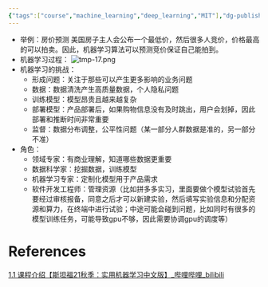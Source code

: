 ```yaml
---
{"tags":["course","machine_learning","deep_learning","MIT"],"dg-publish":true,"permalink":"/Inbox/study/人工智能/机器学习/MIT21秋课程/1.1 课程介绍/","dgPassFrontmatter":true}
---
```


- 举例：房价预测
美国房子主人会公布一个最低价，然后很多人竞价，价格最高的可以拍卖。因此，机器学习算法可以预测竞价保证自己能拍到。
 - 机器学习过程：
![tmp-17.png](/img/user/Assets/attachments/tmp/tmp-17.png)
- 机器学习的挑战：
	- 形成问题：关注于那些可以产生更多影响的业务问题
	- 数据：数据清洗产生高质量数据，个人隐私问题
	- 训练模型：模型昂贵且越来越复杂
	- 部署模型：产品部署后，如果购物信息没有及时跳出，用户会划掉，因此部署和推断时间非常重要
	- 监督：数据分布调整，公平性问题（某一部分人群数据是准的，另一部分不准）
- 角色：
	- 领域专家：有商业理解，知道哪些数据更重要
	- 数据科学家：挖掘数据，训练模型
	- 机器学习专家：定制化模型用于产品需求
	- 软件开发工程师：管理资源（比如拼多多实习，里面要做个模型试验首先要经过审核报备，同意之后才可以新建实验，然后填写实验信息和分配资源和算力，在终端中进行试验；中途可能会碰到问题，比如同时有很多的模型训练任务，可能导致gpu不够，因此需要协调gpu的调度等）
# References
[1.1 课程介绍【斯坦福21秋季：实用机器学习中文版】_哔哩哔哩_bilibili](https://www.bilibili.com/video/BV13U4y1N7Uo?spm_id_from=333.788.videopod.sections&vd_source=73a67190a2e14f51c71c0fa447f094aa)